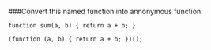 ###Convert this named function into annonymous function:

`function sum(a, b) {
  return a + b;
}`


`
(function (a, b) {
  return a + b;
})();
`
